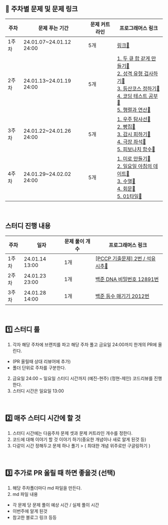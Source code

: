 ## 🔗 주차별 문제 및 문제 링크
|주차|문제 푸는 기간|문제 커트라인|프로그래머스 링크|
|--|--|--|--|
|1주차|24.01.07~24.01.12 24:00|5개|[링크🔗](https://school.programmers.co.kr/learn/challenges?order=acceptance_desc&page=1&search=2023+KAKAO)|
|2주차|24.01.13~24.01.19 24:00|5개|[1. 두 큐 합 같게 만들기🔗](https://school.programmers.co.kr/learn/courses/30/lessons/118667) <br> [2. 성격 유형 검사하기🔗](https://school.programmers.co.kr/learn/courses/30/lessons/118666) <br> [3. 등산코스 정하기🔗](https://school.programmers.co.kr/learn/courses/30/lessons/118669) <br> [4. 코딩 테스트 공부🔗](https://school.programmers.co.kr/learn/courses/30/lessons/118668)<br> [5. 행렬과 연산🔗](https://school.programmers.co.kr/learn/courses/30/lessons/118670)|
|3주차|24.01.22~24.01.26 24:00|5개|[1. 우주 탐사선🔗](https://www.acmicpc.net/problem/17182)<br> [2. 빵집🔗](https://www.acmicpc.net/problem/3109) <br> [3. 감시 피하기🔗](https://www.acmicpc.net/problem/18428) <br> [4. 극장 좌석🔗](https://www.acmicpc.net/problem/2302)<br> [5. 피보나치 함수🔗](https://www.acmicpc.net/problem/1003)|
|4주차|24.01.29~24.02.02 24:00|5개|[1. 미로 만들기🔗](https://www.acmicpc.net/problem/2665)<br>[2. 일요일 아침의 데이트🔗](https://www.acmicpc.net/problem/1445)<br>[3. 수열🔗](https://www.acmicpc.net/problem/2559)<br>[4. 회문🔗](https://www.acmicpc.net/problem/17609)<br>[5. 01타일🔗](https://www.acmicpc.net/problem/1904)|

<br>

## 스터디 진행 내용
|주차|일자|문제 풀이 개수|프로그래머스 링크|
|--|--|--|--|
|1주차|24.01.14 13:00 | 1개 | [[PCCP 기출문제] 2번 / 석유 시추🔗](https://school.programmers.co.kr/learn/courses/30/lessons/250136)
|2주차|24.01.23 23:00 | 1개 |[백준 DNA 비밀번호 12891번](https://www.acmicpc.net/problem/12891)|
|3주차|24.01.28 14:00 | 1개 |[백준 등수 매기기 2012번](https://www.acmicpc.net/problem/2012)|
<br>

## 1️⃣ 스터디 룰 
1. 각자 해당 주차에 브랜치를 파고 해당 주차 풀고 금요일 24:00까지 한개의 PR에 올린다.
  - (PR 올릴때 상대 리뷰어에 추가)
  - 폴더 단위로 주차를 구분한다.
2. 금요일 24:00 ~ 일요일 스터디 시간까지 (예진-현주) (정현-제인) 코드리뷰를 진행한다.
3. 스터디 시간은 일요일 13:00

<br>

## 2️⃣ 매주 스터디 시간에 할 것  
1. 스터디 시간에는 다음주차 문제 셋과 문제 커트라인 개수를 정한다.
2. 코드에 대해 이야기 할 것 이야기 하기(중요한 개념이나 새로 알게 된것 등)
3. 다같이 시간 정해두고 문제 하나 풀기 > ( 최대한 개념 위주로만 구글링하기 )

<br>

## 3️⃣ 추가로 PR 올릴 때 하면 좋을것 (선택)
1. 해당 주차폴더마다 md 파일을 만든다.
2. md 파일 내용
  - 각 문제 당 문제 풀이 예상 시간 / 실제 풀이 시간
  - 이번주에 알게 된것
  - 참고한 블로그 링크 등등
